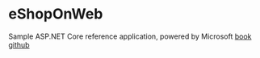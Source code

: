 # eShopOnWeb
Sample ASP.NET Core reference application, powered by Microsoft 
[book](https://www.microsoft.com/net/download/thank-you/aspnet-ebook) 
[github](https://github.com/dotnet-architecture/eShopOnWeb)

